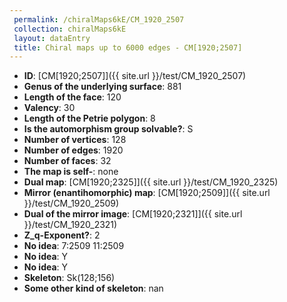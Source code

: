 ```yaml
--- 
 permalink: /chiralMaps6kE/CM_1920_2507 
 collection: chiralMaps6kE
 layout: dataEntry
 title: Chiral maps up to 6000 edges - CM[1920;2507]
---
```


- **ID**: [CM[1920;2507]]({{ site.url }}/test/CM_1920_2507)
- **Genus of the underlying surface**: 881
- **Length of the face**: 120
- **Valency**: 30
- **Length of the Petrie polygon**: 8
- **Is the automorphism group solvable?**: S
- **Number of vertices**: 128
- **Number of edges**: 1920
- **Number of faces**: 32
- **The map is self-**: none
- **Dual map**: [CM[1920;2325]]({{ site.url }}/test/CM_1920_2325)
- **Mirror (enantihomorphic) map**: [CM[1920;2509]]({{ site.url }}/test/CM_1920_2509)
- **Dual of the mirror image**: [CM[1920;2321]]({{ site.url }}/test/CM_1920_2321)
- **Z_q-Exponent?**: 2
- **No idea**:  7:2509 11:2509
- **No idea**: Y
- **No idea**: Y
- **Skeleton**: Sk(128;156)
- **Some other kind of skeleton**: nan
